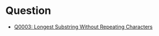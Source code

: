 # Question
- [Q0003: Longest Substring Without Repeating Characters](https://jswildcards.github.io/leetcode/Q0003.md)
